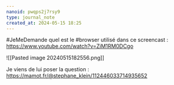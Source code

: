 ```yaml
---
nanoid: pwqps2j7rsy9
type: journal_note
created_at: 2024-05-15 18:25
---
```

#JeMeDemande quel est le #browser utilisé dans ce screencast : https://www.youtube.com/watch?v=ZiM1RM0DCgo

![[Pasted image 20240515182556.png]]

Je viens de lui poser la question : https://mamot.fr/@stephane_klein/112446033714935652

